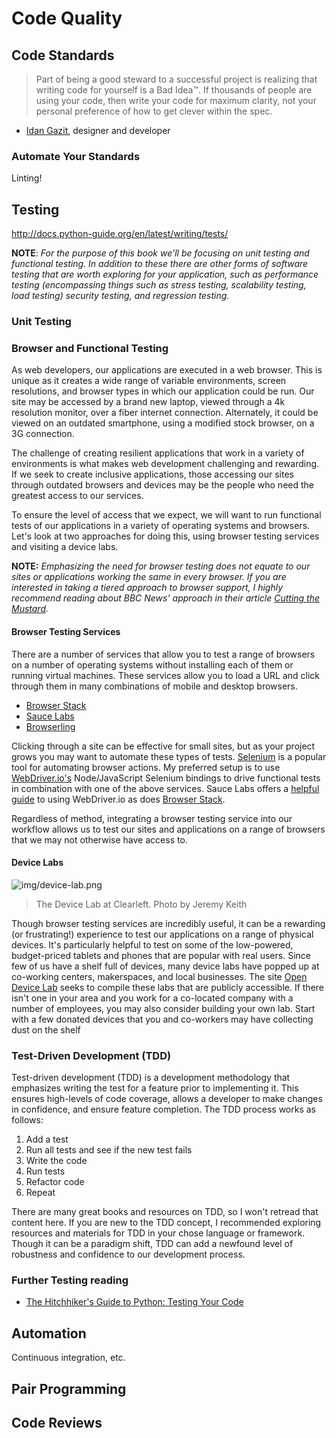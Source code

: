 # Code Quality

<INSERT INTRO>

## Code Standards

> Part of being a good steward to a successful project is realizing that writing code for yourself is a Bad Idea™. If thousands of people are using your code, then write your code for maximum clarity, not your personal preference of how to get clever within the spec.

- [Idan Gazit](http://gazit.me/), designer and developer


### Automate Your Standards

Linting!

## Testing

http://docs.python-guide.org/en/latest/writing/tests/

**NOTE**:
_For the purpose of this book we'll be focusing on unit testing and functional testing. In addition to these there are other forms of software testing that are worth exploring for your application, such as performance testing (encompassing things such as stress testing, scalability testing, load testing) security testing, and regression testing._

### Unit Testing

### Browser and Functional Testing

As web developers, our applications are executed in a web browser. This is unique as it creates a wide range of variable environments, screen resolutions, and browser types in which our application could be run. Our site may be accessed by a brand new laptop, viewed through a 4k resolution monitor, over a fiber internet connection. Alternately, it could be viewed on an outdated smartphone, using a modified stock browser, on a 3G connection.

The challenge of creating resilient applications that work in a variety of environments is what makes web development challenging and rewarding. If we seek to create inclusive applications, those accessing our sites through outdated browsers and devices may be the people who need the greatest access to our services.

To ensure the level of access that we expect, we will want to run functional tests of our applications in a variety of operating systems and browsers. Let's look at two approaches for doing this, using browser testing services and visiting a device labs.

**NOTE:**
_Emphasizing the need for browser testing does not equate to our sites or applications working the same in every browser. If you are interested in taking a tiered approach to browser support, I highly recommend reading about BBC News' approach in their article [Cutting the Mustard](http://responsivenews.co.uk/post/18948466399/cutting-the-mustard)._

#### Browser Testing Services

There are a number of services that allow you to test a range of browsers on a number of operating systems without installing each of them or running virtual machines. These services allow you to load a URL and click through them in many combinations of mobile and desktop browsers.

- [Browser Stack](https://www.browserstack.com/)
- [Sauce Labs](https://saucelabs.com/)
- [Browserling](https://www.browserling.com/)

Clicking through a site can be effective for small sites, but as your project grows you may want to automate these types of tests. [Selenium](http://docs.seleniumhq.org/) is a popular tool for automating browser actions. My preferred setup is to use [WebDriver.io's](http://webdriver.io/) Node/JavaScript Selenium bindings to drive functional tests in combination with one of the above services. Sauce Labs offers a [helpful guide](https://saucelabs.com/blog/accelerate-multi-browser-testing-using-sauce-labs-and-webdriverio) to using WebDriver.io as does [Browser Stack](https://www.browserstack.com/automate/webdriverio).

Regardless of method, integrating a browser testing service into our workflow allows us to test our sites and applications on a range of browsers that we may not otherwise have access to.

#### Device Labs

![img/device-lab.png](img/device-lab.png)
> The Device Lab at Clearleft. Photo by Jeremy Keith

Though browser testing services are incredibly useful, it can be a rewarding (or frustrating!) experience to test our applications on a range of physical devices. It's particularly helpful to test on some of the low-powered, budget-priced tablets and phones that are popular with real users. Since few of us have a shelf full of devices, many device labs have popped up at co-working centers, makerspaces, and local businesses. The site [Open Device Lab](https://opendevicelab.com/) seeks to compile these labs that are publicly accessible. If there isn't one in your area and you work for a co-located company with a number of employees, you may also consider building your own lab. Start with a few donated devices that you and co-workers may have collecting dust on the shelf

### Test-Driven Development (TDD)

Test-driven development (TDD) is a development methodology that emphasizes writing the test for a feature prior to implementing it. This ensures high-levels of code coverage, allows a developer to make changes in confidence, and ensure feature completion. The TDD process works as follows:

1. Add a test
2. Run all tests and see if the new test fails
3. Write the code
4. Run tests
5. Refactor code
6. Repeat

There are many great books and resources on TDD, so I won't retread that content here. If you are new to the TDD concept, I recommended exploring resources and materials for TDD in your chose language or framework. Though it can be a paradigm shift, TDD can add a newfound level of robustness and confidence to our development process.

### Further Testing reading

- [The Hitchhiker's Guide to Python: Testing Your Code](http://docs.python-guide.org/en/latest/writing/tests/)

## Automation

Continuous integration, etc.

## Pair Programming

## Code Reviews
